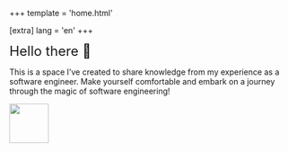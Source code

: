 +++
template = 'home.html'

[extra]
lang = 'en'
+++

<font size="5">Hello there :wave:</font>

This is a space I’ve created to share knowledge from my experience as a software engineer. Make yourself comfortable and embark on a journey through the magic of software engineering!

<div>
  <img style="margin-left: 0px;" src="https://ucarecdn.com/1db1d8fd-9e32-41b2-b57d-0601dc75e305/" width="70" height="70">
</div>
